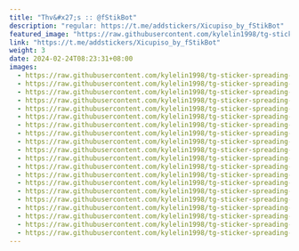 ```yaml
---
title: "Thv&#x27;s :: @fStikBot"
description: "regular: https://t.me/addstickers/Xicupiso_by_fStikBot"
featured_image: "https://raw.githubusercontent.com/kylelin1998/tg-sticker-spreading-worldwide-images/main/img/9a8cea57-a437-432c-871a-f55d7b0b99f7.jpg"
link: "https://t.me/addstickers/Xicupiso_by_fStikBot"
weight: 3
date: 2024-02-24T08:23:31+08:00
images:
  - https://raw.githubusercontent.com/kylelin1998/tg-sticker-spreading-worldwide-images/main/img/9a8cea57-a437-432c-871a-f55d7b0b99f7.jpg
  - https://raw.githubusercontent.com/kylelin1998/tg-sticker-spreading-worldwide-images/main/img/9ddbf9ee-8bfd-4e53-9796-4a5321deaf15.jpg
  - https://raw.githubusercontent.com/kylelin1998/tg-sticker-spreading-worldwide-images/main/img/11ad60e4-928c-4fee-a9d4-00ef9cedb8a6.jpg
  - https://raw.githubusercontent.com/kylelin1998/tg-sticker-spreading-worldwide-images/main/img/03c7431e-55a2-419e-ba12-13c4a82a5eff.jpg
  - https://raw.githubusercontent.com/kylelin1998/tg-sticker-spreading-worldwide-images/main/img/62ab4459-bb1e-4c2d-8f17-1ee4e4a77f9c.jpg
  - https://raw.githubusercontent.com/kylelin1998/tg-sticker-spreading-worldwide-images/main/img/a42d208b-8301-4d55-b99a-36b336c49ef6.jpg
  - https://raw.githubusercontent.com/kylelin1998/tg-sticker-spreading-worldwide-images/main/img/51636c1e-0017-4d06-ac2b-ba83d84b9624.jpg
  - https://raw.githubusercontent.com/kylelin1998/tg-sticker-spreading-worldwide-images/main/img/f56396a8-9b78-41e1-9e51-8054948b8a2d.jpg
  - https://raw.githubusercontent.com/kylelin1998/tg-sticker-spreading-worldwide-images/main/img/1abe09ff-6e8f-4470-a928-b528dc8debca.jpg
  - https://raw.githubusercontent.com/kylelin1998/tg-sticker-spreading-worldwide-images/main/img/8451a580-c06e-4ae4-b200-f5b5cbebf3f4.jpg
  - https://raw.githubusercontent.com/kylelin1998/tg-sticker-spreading-worldwide-images/main/img/f98c154c-38b1-4959-a92a-85d5e3fe38b2.jpg
  - https://raw.githubusercontent.com/kylelin1998/tg-sticker-spreading-worldwide-images/main/img/504fce79-6205-42fa-acc6-8f4c38920a1e.jpg
  - https://raw.githubusercontent.com/kylelin1998/tg-sticker-spreading-worldwide-images/main/img/7d30d83f-a74c-4bdd-becd-095592add17e.jpg
  - https://raw.githubusercontent.com/kylelin1998/tg-sticker-spreading-worldwide-images/main/img/dfea01d6-2d5c-4bed-8d2b-fa56393e2251.jpg
  - https://raw.githubusercontent.com/kylelin1998/tg-sticker-spreading-worldwide-images/main/img/7fccf16c-137e-4d1d-bada-662e4306fbb1.jpg
  - https://raw.githubusercontent.com/kylelin1998/tg-sticker-spreading-worldwide-images/main/img/9d2d1976-1275-4969-894d-005fdb6a94bb.jpg
  - https://raw.githubusercontent.com/kylelin1998/tg-sticker-spreading-worldwide-images/main/img/21617d74-5a2f-40ef-9ee8-f99a5aab22a1.jpg
  - https://raw.githubusercontent.com/kylelin1998/tg-sticker-spreading-worldwide-images/main/img/e80f88c6-df55-4d35-a3f9-4a82c9e43ca7.jpg
  - https://raw.githubusercontent.com/kylelin1998/tg-sticker-spreading-worldwide-images/main/img/2c954774-cc92-4580-a6fe-5b5a7bf6c628.jpg
  - https://raw.githubusercontent.com/kylelin1998/tg-sticker-spreading-worldwide-images/main/img/eeacba3d-bd56-41e2-9e09-24c901832e71.jpg
---
```

